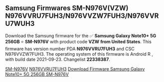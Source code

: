 <h2>Samsung Firmwares SM-N976V(VZW) N976VVRU7FUH3/N976VVZW7FUH3/N976VVRU7WUH3</h2>
Download the Samsung firmware for the ✅ <strong>Samsung Galaxy Note10+ 5G 256GB </strong> ⭐ <strong>SM-N976V</strong> with product code <strong>VZW</strong> <strong> from United States</strong>. This firmware has version number PDA <strong>N976VVRU7FUH3</strong> and CSC N976VVZW7FUH3. The operating system of this firmware is Android R , with build date 2021-09-23. Changelist <strong>22338387</strong>.


[SM-N976V](https://samfirm.shop/samsung/model/SM-N976V)
[N976VVRU7FUH3](https://samfirm.shop/samsung/pda/N976VVRU7FUH3)
[Download Firmware Samsung Galaxy Note10+ 5G 256GB SM-N976V](https://samfirm.shop/samsung/firmware/458450)
